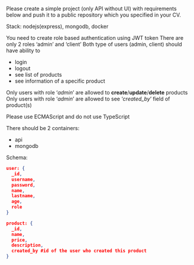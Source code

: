 Please create a simple project (only API without UI) with requirements below 
and push it to a public repository which you specified in your CV.

Stack: nodejs(express), mongodb, docker

You need to create role based authentication using JWT token
There are only 2 roles ‘admin’ and ‘client’
Both type of users (admin, client) should have ability to
- login
- logout
- see list of products
- see information of a specific product

Only users with role ‘*admin*’ are allowed to **create**/**update**/**delete** products
Only users with role ‘*admin*’ are allowed to see ‘*created_by*’ field of product(s)

Please use ECMAScript and do not use TypeScript

There should be 2 containers:
 - api
 - mongodb

Schema:
```json
user: {
  _id,
  username,
  password,
  name,
  lastname,
  age,
  role
}
```
```json
product: {
  _id,
  name,
  price,
  description,
  created_by #id of the user who created this product
}
```
